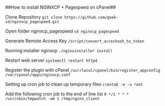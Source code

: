 ##How to install NGINXCP + Pagespeed on cPanel##

Clone Repository
   ```git clone https://github.com/geek-id/nginxcp_pagespeed.git``` 

Open folder nginxcp_pagespeed
   ```cd nginxcp_pagespeed```

Generate Remote Access Key
   ```/script/convert_acceshash_to_token```
 
Running installer nginxcp
   ```./nginxinstaller install```

Restart web server
   ```systemctl restart httpd```

Register the plugin with cPanel
   ```/usr/local/cpanel/bin/register_appconfig /var/cpanel/apps/nginxcp.conf```

Setting up cron job to clean up temporary files
   ```crontab -e -u root```

Add the following cron job to the end of line list
   ```0 */1 * * * /usr/sbin/tmpwatch -am 1 /tmp/nginx_client```
